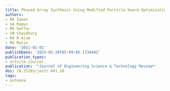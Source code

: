 ```yaml
---
title: Phased Array Synthesis Using Modified Particle Swarm Optimization
authors:
- MA Zaman
- SA Mamun
- Md Gaffar
- SM Choudhury
- Md M Alam
- Md Matin
date: '2011-01-01'
publishDate: '2025-05-20T05:09:05.173048Z'
publication_types:
- article-journal
publication: '*Journal of Engineering Science & Technology Review*'
doi: 10.25103/jestr.041.10
tags:
- antenna
---
```

